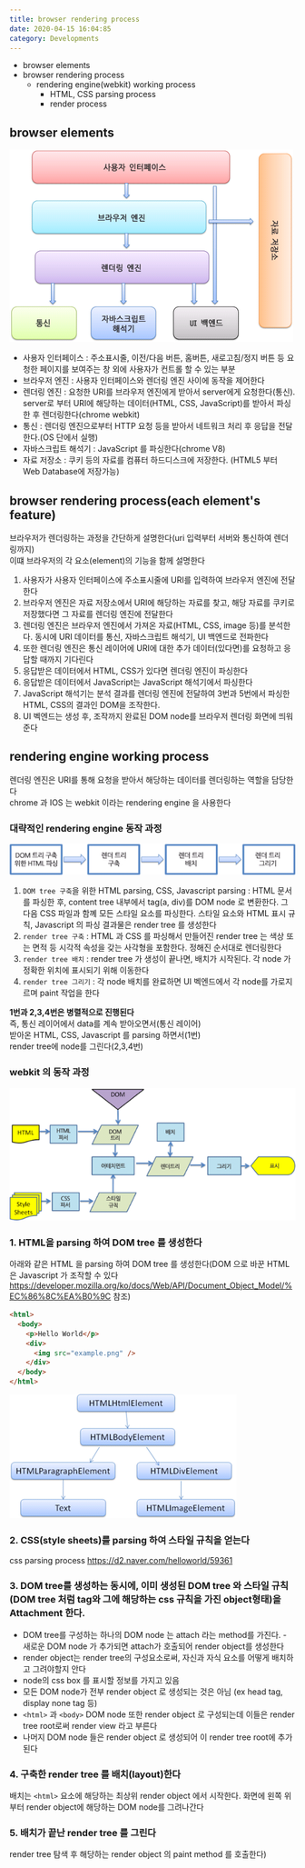 ```yaml
---
title: browser rendering process
date: 2020-04-15 16:04:85
category: Developments
---
```


- browser elements
- browser rendering process
  - rendering engine(webkit) working process
    - HTML, CSS parsing process
    - render process

## browser elements

![](images/browser.png)

- 사용자 인터페이스 : 주소표시줄, 이전/다음 버튼, 홈버튼, 새로고침/정지 버튼 등 요청한 페이지를 보여주는 창 외에 사용자가 컨트롤 할 수 있는 부분
- 브라우저 엔진 : 사용자 인터페이스와 렌더링 엔진 사이에 동작을 제어한다
- 렌더링 엔진 : 요청한 URI를 브라우저 엔진에게 받아서 server에게 요청한다(통신). server로 부터 URI에 해당하는 데이터(HTML, CSS, JavaScript)를 받아서 파싱한 후 렌더링한다(chrome webkit)
- 통신 : 렌더링 엔진으로부터 HTTP 요청 등을 받아서 네트워크 처리 후 응답을 전달한다.(OS 단에서 실행)
- 자바스크립트 해석기 : JavaScript 를 파싱한다(chrome V8)
- 자료 저장소 : 쿠키 등의 자료를 컴퓨터 하드디스크에 저장한다. (HTML5 부터 Web Database에 저장가능)

## browser rendering process(each element's feature)

브라우저가 렌더링하는 과정을 간단하게 설명한다(uri 입력부터 서버와 통신하여 렌더링까지)  
이떄 브라우저의 각 요소(element)의 기능을 함께 설명한다

1. 사용자가 사용자 인터페이스에 주소표시줄에 URI를 입력하여 브라우저 엔진에 전달한다
2. 브라우저 엔진은 자료 저장소에서 URI에 해당하는 자료를 찾고, 해당 자료를 쿠키로 저장했다면 그 자료를 렌더링 엔진에 전달한다
3. 렌더링 엔진은 브라우저 엔진에서 가져온 자료(HTML, CSS, image 등)를 분석한다. 동시에 URI 데이터를 통신, 자바스크립트 해석기, UI 백엔드로 전파한다
4. 또한 렌더링 엔진은 통신 레이어에 URI에 대한 추가 데이터(있다면)를 요청하고 응답할 때까지 기다린다
5. 응답받은 데이터에서 HTML, CSS가 있다면 렌더링 엔진이 파싱한다
6. 응답받은 데이터에서 JavaScript는 JavaScript 해석기에서 파싱한다
7. JavaScript 해석기는 분석 결과를 렌더링 엔진에 전달하여 3번과 5번에서 파싱한 HTML, CSS의 결과인 DOM을 조작한다.
8. UI 벡엔드는 생성 후, 조작까지 완료된 DOM node를 브라우저 렌더링 화면에 띄워준다

## rendering engine working process

렌더링 엔진은 URI를 통해 요청을 받아서 해당하는 데이터를 렌더링하는 역할을 담당한다  
chrome 과 IOS 는 webkit 이라는 rendering engine 을 사용한다

### 대략적인 rendering engine 동작 과정

![](images/renderingengine.png)

1. `DOM tree 구축`을 위한 HTML parsing, CSS, Javascript parsing : HTML 문서를 파싱한 후, content tree 내부에서 tag(a, div)를 DOM node 로 변환한다. 그 다음 CSS 파일과 함꼐 모든 스타일 요소를 파싱한다. 스타일 요소와 HTML 표시 규칙, Javascript 의 파싱 결과물은 render tree 를 생성한다
2. `render tree 구축` : HTML 과 CSS 를 파싱해서 만들어진 render tree 는 색상 또는 면적 등 시각적 속성을 갖는 사각형을 포함한다. 정해진 순서대로 렌더링한다
3. `render tree 배치` : render tree 가 생성이 끝나면, 배치가 시작된다. 각 node 가 정확한 위치에 표시되기 위해 이동한다
4. `render tree 그리기` : 각 node 배치를 완료하면 UI 벡엔드에서 각 node를 가로지르며 paint 작업을 한다

**1번과 2,3,4번은 병렬적으로 진행된다**  
즉, 통신 레이어에서 data를 계속 받아오면서(통신 레이어)  
받아온 HTML, CSS, Javascript 를 parsing 하면서(1번)  
render tree에 node를 그린다(2,3,4번)

### webkit 의 동작 과정

![](images/webkit.png)

### 1. HTML을 parsing 하여 DOM tree 를 생성한다

아래와 같은 HTML 을 parsing 하여 DOM tree 를 생성한다(DOM 으로 바꾼 HTML은 Javascript 가 조작할 수 있다 https://developer.mozilla.org/ko/docs/Web/API/Document_Object_Model/%EC%86%8C%EA%B0%9C 참조)

```html
<html>
  <body>
    <p>Hello World</p>
    <div>
      <img src="example.png" />
    </div>
  </body>
</html>
```

![](images/domtree.png)

### 2. CSS(style sheets)를 parsing 하여 스타일 규칙을 얻는다

css parsing process https://d2.naver.com/helloworld/59361

### 3. DOM tree를 생성하는 동시에, 이미 생성된 DOM tree 와 스타일 규칙(DOM tree 처럼 tag와 그에 해당하는 css 규칙을 가진 object형태)을 Attachment 한다.

- DOM tree를 구성하는 하나의 DOM node 는 attach 라는 method를 가진다. - 새로운 DOM node 가 추가되면 attach가 호출되어 render object를 생성한다
- render object는 render tree의 구성요소로써, 자신과 자식 요소를 어떻게 배치하고 그려야할지 안다
- node의 css box 를 표시할 정보를 가지고 있음
- 모든 DOM node가 전부 render object 로 생성되는 것은 아님 (ex head tag, display none tag 등)
- `<html>` 과 `<body>` DOM node 또한 render object 로 구성되는데 이들은 render tree root로써 render view 라고 부른다
- 나머지 DOM node 들은 render object 로 생성되어 이 render tree root에 추가된다

### 4. 구축한 render tree 를 배치(layout)한다

배치는 `<html>` 요소에 해당하는 최상위 render object 에서 시작한다. 화면에 왼쪽 위부터 render object에 해당하는 DOM node를 그려나간다

### 5. 배치가 끝난 render tree 를 그린다

render tree 탐색 후 해당하는 render object 의 paint method 를 호출한다)

